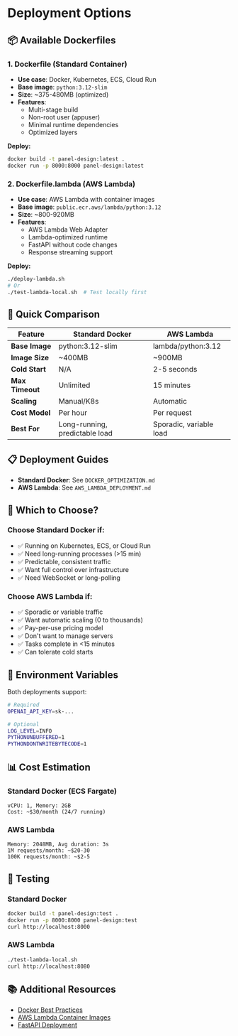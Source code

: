 # Deployment Options

## 📦 Available Dockerfiles

### 1. **Dockerfile** (Standard Container)
- **Use case**: Docker, Kubernetes, ECS, Cloud Run
- **Base image**: `python:3.12-slim`
- **Size**: ~375-480MB (optimized)
- **Features**:
  - Multi-stage build
  - Non-root user (appuser)
  - Minimal runtime dependencies
  - Optimized layers

**Deploy:**
```bash
docker build -t panel-design:latest .
docker run -p 8000:8000 panel-design:latest
```

### 2. **Dockerfile.lambda** (AWS Lambda)
- **Use case**: AWS Lambda with container images
- **Base image**: `public.ecr.aws/lambda/python:3.12`
- **Size**: ~800-920MB
- **Features**:
  - AWS Lambda Web Adapter
  - Lambda-optimized runtime
  - FastAPI without code changes
  - Response streaming support

**Deploy:**
```bash
./deploy-lambda.sh
# Or
./test-lambda-local.sh  # Test locally first
```

## 🚀 Quick Comparison

| Feature | Standard Docker | AWS Lambda |
|---------|----------------|------------|
| **Base Image** | python:3.12-slim | lambda/python:3.12 |
| **Image Size** | ~400MB | ~900MB |
| **Cold Start** | N/A | 2-5 seconds |
| **Max Timeout** | Unlimited | 15 minutes |
| **Scaling** | Manual/K8s | Automatic |
| **Cost Model** | Per hour | Per request |
| **Best For** | Long-running, predictable load | Sporadic, variable load |

## 📋 Deployment Guides

- **Standard Docker**: See `DOCKER_OPTIMIZATION.md`
- **AWS Lambda**: See `AWS_LAMBDA_DEPLOYMENT.md`

## 🎯 Which to Choose?

### Choose **Standard Docker** if:
- ✅ Running on Kubernetes, ECS, or Cloud Run
- ✅ Need long-running processes (>15 min)
- ✅ Predictable, consistent traffic
- ✅ Want full control over infrastructure
- ✅ Need WebSocket or long-polling

### Choose **AWS Lambda** if:
- ✅ Sporadic or variable traffic
- ✅ Want automatic scaling (0 to thousands)
- ✅ Pay-per-use pricing model
- ✅ Don't want to manage servers
- ✅ Tasks complete in <15 minutes
- ✅ Can tolerate cold starts

## 🔧 Environment Variables

Both deployments support:

```bash
# Required
OPENAI_API_KEY=sk-...

# Optional
LOG_LEVEL=INFO
PYTHONUNBUFFERED=1
PYTHONDONTWRITEBYTECODE=1
```

## 📊 Cost Estimation

### Standard Docker (ECS Fargate)
```
vCPU: 1, Memory: 2GB
Cost: ~$30/month (24/7 running)
```

### AWS Lambda
```
Memory: 2048MB, Avg duration: 3s
1M requests/month: ~$20-30
100K requests/month: ~$2-5
```

## 🧪 Testing

### Standard Docker
```bash
docker build -t panel-design:test .
docker run -p 8000:8000 panel-design:test
curl http://localhost:8000
```

### AWS Lambda
```bash
./test-lambda-local.sh
curl http://localhost:8080
```

## 📚 Additional Resources

- [Docker Best Practices](https://docs.docker.com/develop/dev-best-practices/)
- [AWS Lambda Container Images](https://docs.aws.amazon.com/lambda/latest/dg/images-create.html)
- [FastAPI Deployment](https://fastapi.tiangolo.com/deployment/)
